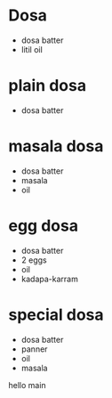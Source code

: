 # Dosa 

* dosa batter
* litil oil

# plain dosa

* dosa batter

# masala dosa

* dosa batter 
* masala
* oil


# egg dosa

* dosa batter
* 2 eggs 
* oil
* kadapa-karram

# special dosa
* dosa batter
* panner 
* oil
* masala


hello main

